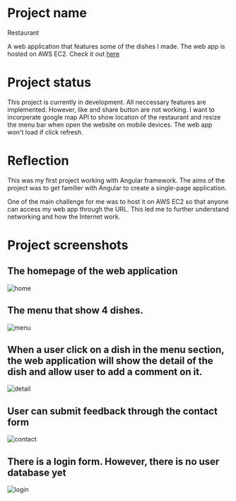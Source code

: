 # Project name
Restaurant

A web application that features some of the dishes I made. The web app is hosted on AWS EC2. Check it out [here](http://nhanproj.com/)

# Project status
This project is currently in development. All neccessary features are implemented. However, like and share button are not working. I want to incorperate google map API to show location of the restaurant and resize the menu bar when open the website on mobile devices. The web app won't load if click refresh.

# Reflection
This was my first project working with Angular framework. The aims of the project was to get familier with Angular to create a single-page application. 

One of the main challenge for me was to host it on AWS EC2 so that anyone can access my web app through the URL. This led me to further understand networking and how the Internet work. 

# Project screenshots
## The homepage of the web application
![home](https://user-images.githubusercontent.com/76593076/183558210-f05be119-c4aa-4847-bf7e-04a1702a0090.JPG)

## The menu that show 4 dishes.
![menu](https://user-images.githubusercontent.com/76593076/183557992-7c60d723-db13-484a-83da-6bc642e96f6e.JPG)

## When a user click on a dish in the menu section, the web application will show the detail of the dish and allow user to add a comment on it.
![detail](https://user-images.githubusercontent.com/76593076/183558118-7731ffaa-cb50-446d-a8ba-7aee2eb71bf6.JPG)

## User can submit feedback through the contact form
![contact](https://user-images.githubusercontent.com/76593076/183558169-1c646979-4044-485e-9f4a-9cfa3b914190.JPG)

## There is a login form. However, there is no user database yet
![login](https://user-images.githubusercontent.com/76593076/183558318-61d4199b-4ac6-4571-934f-b7072636d7a0.JPG)

